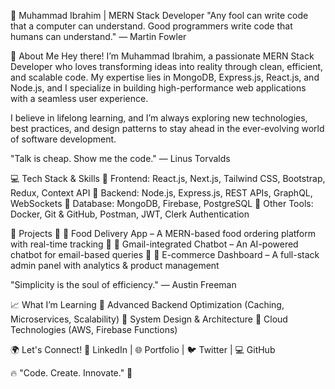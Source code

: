 🚀 Muhammad Ibrahim | MERN Stack Developer
"Any fool can write code that a computer can understand. Good programmers write code that humans can understand." — Martin Fowler

👋 About Me
Hey there! I’m Muhammad Ibrahim, a passionate MERN Stack Developer who loves transforming ideas into reality through clean, efficient, and scalable code. My expertise lies in MongoDB, Express.js, React.js, and Node.js, and I specialize in building high-performance web applications with a seamless user experience.

I believe in lifelong learning, and I’m always exploring new technologies, best practices, and design patterns to stay ahead in the ever-evolving world of software development.

"Talk is cheap. Show me the code." — Linus Torvalds

💻 Tech Stack & Skills
🔹 Frontend: React.js, Next.js, Tailwind CSS, Bootstrap, Redux, Context API
🔹 Backend: Node.js, Express.js, REST APIs, GraphQL, WebSockets
🔹 Database: MongoDB, Firebase, PostgreSQL
🔹 Other Tools: Docker, Git & GitHub, Postman, JWT, Clerk Authentication

🚀 Projects
🔹 🍔 Food Delivery App – A MERN-based food ordering platform with real-time tracking
🔹 📩 Gmail-integrated Chatbot – An AI-powered chatbot for email-based queries
🔹 🛒 E-commerce Dashboard – A full-stack admin panel with analytics & product management

"Simplicity is the soul of efficiency." — Austin Freeman

📈 What I’m Learning
🚀 Advanced Backend Optimization (Caching, Microservices, Scalability)
🚀 System Design & Architecture
🚀 Cloud Technologies (AWS, Firebase Functions)

🌍 Let's Connect!
💼 LinkedIn | 🌐 Portfolio | 🐦 Twitter | 💻 GitHub

🔥 "Code. Create. Innovate." 🚀

